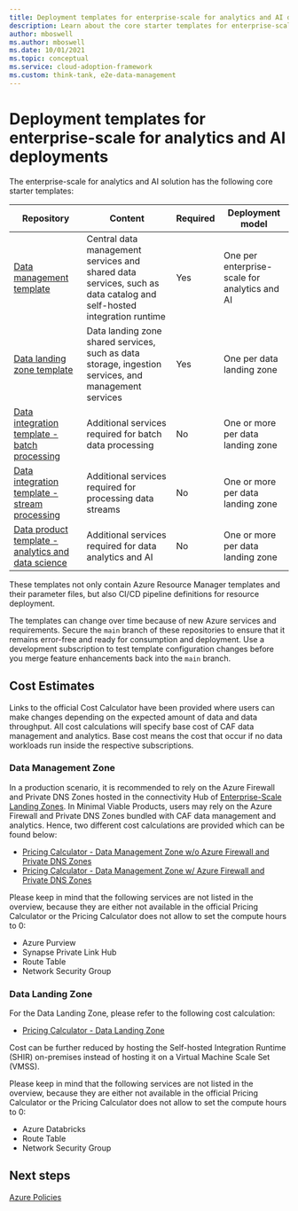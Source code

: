 ```yaml
---
title: Deployment templates for enterprise-scale for analytics and AI deployments
description: Learn about the core starter templates for enterprise-scale for analytics and AI deployments.
author: mboswell
ms.author: mboswell
ms.date: 10/01/2021
ms.topic: conceptual
ms.service: cloud-adoption-framework
ms.custom: think-tank, e2e-data-management
---
```


# Deployment templates for enterprise-scale for analytics and AI deployments

The enterprise-scale for analytics and AI solution has the following core starter templates:

|Repository|Content|Required|Deployment model|
|-|-|-|-|
|[Data management template](https://github.com/Azure/data-management-zone)| Central data management services and shared data services, such as data catalog and self-hosted integration runtime | Yes | One per enterprise-scale for analytics and AI |
|[Data landing zone template](https://github.com/Azure/data-landing-zone)| Data landing zone shared services, such as data storage, ingestion services, and management services | Yes | One per data landing zone |
|[Data integration template - batch processing](https://github.com/Azure/data-product-batch) | Additional services required for batch data processing | No | One or more per data landing zone |
|[Data integration template - stream processing](https://github.com/Azure/data-product-streaming) | Additional services required for processing data streams | No | One or more per data landing zone |
|[Data product template - analytics and data science](https://github.com/Azure/data-product-analytics)| Additional services required for data analytics and AI| No | One or more per data landing zone |

These templates not only contain Azure Resource Manager templates and their parameter files, but also CI/CD pipeline definitions for resource deployment.

The templates can change over time because of new Azure services and requirements. Secure the `main` branch of these repositories to ensure that it remains error-free and ready for consumption and deployment. Use a development subscription to test template configuration changes before you merge feature enhancements back into the `main` branch.

## Cost Estimates

Links to the official Cost Calculator have been provided where users can make changes depending on the expected amount of data and data throughput. All cost calculations will specify base cost of CAF data management and analytics. Base cost means the cost that occur if no data workloads run inside the respective subscriptions.

### Data Management Zone

In a production scenario, it is recommended to rely on the Azure Firewall and Private DNS Zones hosted in the connectivity Hub of [Enterprise-Scale Landing Zones](https://github.com/Azure/Enterprise-Scale). In Minimal Viable Products, users may rely on the Azure Firewall and Private DNS Zones bundled with CAF data management and analytics. Hence, two different cost calculations are provided which can be found below:

- [Pricing Calculator - Data Management Zone w/o Azure Firewall and Private DNS Zones](https://azure.com/e/ebb7508a6d78487b9a1583878d0948cc)
- [Pricing Calculator - Data Management Zone w/ Azure Firewall and Private DNS Zones](https://azure.com/e/658478643d4b46fdbf8b1972c4b0704b)

Please keep in mind that the following services are not listed in the overview, because they are either not available in the official Pricing Calculator or the Pricing Calculator does not allow to set the compute hours to 0:

- Azure Purview
- Synapse Private Link Hub
- Route Table
- Network Security Group

### Data Landing Zone

For the Data Landing Zone, please refer to the following cost calculation:

- [Pricing Calculator - Data Landing Zone](https://azure.com/e/55cb6feafcc24cec8cfeb10486d54ab5)

Cost can be further reduced by hosting the Self-hosted Integration Runtime (SHIR) on-premises instead of hosting it on a Virtual Machine Scale Set (VMSS).

Please keep in mind that the following services are not listed in the overview, because they are either not available in the official Pricing Calculator or the Pricing Calculator does not allow to set the compute hours to 0:

- Azure Databricks
- Route Table
- Network Security Group

## Next steps

[Azure Policies](policies.md)
